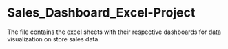 # Sales_Dashboard_Excel-Project
The file contains the excel sheets with their respective dashboards for data visualization on store sales data.
